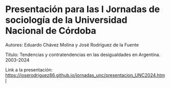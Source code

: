 # Presentación para las **I Jornadas de sociología de la Universidad Nacional de Córdoba**

Autores: Eduardo Chávez Molina y José Rodríguez de la Fuente 

Título: Tendencias y contratendencias en las desigualdades en Argentina. 2003-2024

Link a la presentación: https://joserodriguez86.github.io/jornadas_unc/presentacion_UNC2024.html
